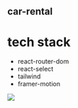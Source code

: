 ## car-rental

# tech stack

- react-router-dom
- react-select
- tailwind
- framer-motion

![](car-rental.gif)
